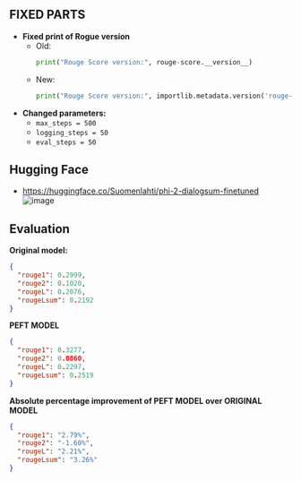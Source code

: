 ## FIXED PARTS

- **Fixed print of Rogue version**  
  - Old:  
    ```python
    print("Rouge Score version:", rouge-score.__version__)
    ```  
  - New:  
    ```python
    print("Rouge Score version:", importlib.metadata.version('rouge-score'))
    ```
- **Changed parameters:**  
  - `max_steps = 500`
  - `logging_steps = 50`
  - `eval_steps = 50`
 
## Hugging Face

- https://huggingface.co/Suomenlahti/phi-2-dialogsum-finetuned
![image](https://github.com/user-attachments/assets/5af1a9ad-254c-4cb9-b030-48fea8f103d4)

## Evaluation

**Original model:**  
```json
{
  "rouge1": 0.2999,
  "rouge2": 0.1020,
  "rougeL": 0.2076,
  "rougeLsum": 0.2192
}
```

**PEFT MODEL**
```json
{
  "rouge1": 0.3277,
  "rouge2": 0.0860,
  "rougeL": 0.2297,
  "rougeLsum": 0.2519
}
```

**Absolute percentage improvement of PEFT MODEL over ORIGINAL MODEL**
```json
{
  "rouge1": "2.79%",
  "rouge2": "-1.60%",
  "rougeL": "2.21%",
  "rougeLsum": "3.26%"
}
```

